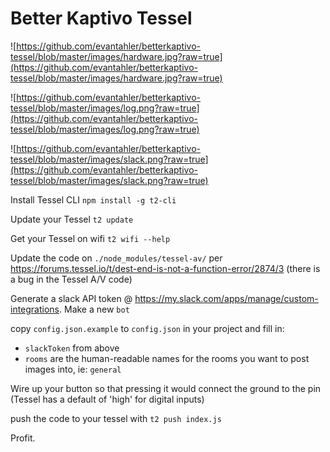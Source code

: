 # Better Kaptivo Tessel


![https://github.com/evantahler/betterkaptivo-tessel/blob/master/images/hardware.jpg?raw=true](https://github.com/evantahler/betterkaptivo-tessel/blob/master/images/hardware.jpg?raw=true)

![https://github.com/evantahler/betterkaptivo-tessel/blob/master/images/log.png?raw=true](https://github.com/evantahler/betterkaptivo-tessel/blob/master/images/log.png?raw=true)

![https://github.com/evantahler/betterkaptivo-tessel/blob/master/images/slack.png?raw=true](https://github.com/evantahler/betterkaptivo-tessel/blob/master/images/slack.png?raw=true)

Install Tessel CLI
`npm install -g t2-cli`

Update your Tessel
`t2 update`

Get your Tessel on wifi
`t2 wifi --help`

Update the code on `./node_modules/tessel-av/` per https://forums.tessel.io/t/dest-end-is-not-a-function-error/2874/3
(there is a bug in the Tessel A/V code)

Generate a slack API token @ https://my.slack.com/apps/manage/custom-integrations.  Make a new `bot`

copy `config.json.example` to `config.json` in your project and fill in:
- `slackToken` from above
- `rooms` are the human-readable names for the rooms you want to post images into, ie: `general`

Wire up your button so that pressing it would connect the ground to the pin (Tessel has a default of 'high' for digital inputs)

push the code to your tessel with `t2 push index.js`

Profit.

